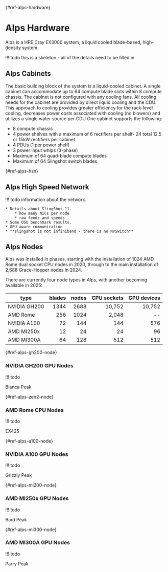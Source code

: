 [](){#ref-alps-hardware}
# Alps Hardware

Alps is a HPE Cray EX3000 system, a liquid cooled blade-based, high-density system.

!!! todo
    this is a skeleton - all of the details need to be filled in

## Alps Cabinets

The basic building block of the system is a liquid-cooled cabinet.
A single cabinet can accommodate up to 64 compute blade slots within 8 compute chassis. The cabinet is not configured with any
cooling fans.
All cooling needs for the cabinet are provided by direct liquid cooling and the CDU.
This approach to cooling provides greater efficiency for the rack-level cooling, decreases power costs associated with cooling (no blowers) and utilizes a single water source per CDU One cabinet supports the following:

* 8 compute chassis
* 4 power shelves with a maximum of 6 rectifiers per shelf- 24 total 12.5 or 15kW rectifiers per cabinet
* 4 PDUs (1 per power shelf)
* 3 power input whips (3-phase)
* Maximum of 64 quad-blade compute blades
* Maximum of 64 Slingshot switch blades

[](){#ref-alps-hsn}
## Alps High Speed Network

!!! todo
    information about the network.

    * Details about SlingShot 11.
        * how many NICs per node
        * raw feeds and speeds
    * Some OSU benchmark results.
    * GPU-aware communication
    * **slingshot is not infiniband - there is no NVSwitch**

## Alps Nodes

Alps was installed in phases, starting with the installation of 1024 AMD Rome dual socket CPU nodes in 2020, through to the main installation of 2,688 Grace-Hopper nodes in 2024.

There are currently four node types in Alps, with another becoming available in 2025:

| type           | blades | nodes | CPU sockets | GPU devices |
| ----           | ------:| -----:| -----------:| -----------:|
| NVIDIA GH200   | 1344   | 2688  | 10,752      | 10,752      |
| AMD Rome       |  256   | 1024  |  2,048      | --          |
| NVIDIA A100    |   72   |  144  |    144      | 576         |
| AMD MI250x     |   12   |   24  |     24      |  96         |
| AMD MI300A     |   64   |  128  |    512      | 512         |

[](){#ref-alps-gh200-node}
### NVIDIA GH200 GPU Nodes

!!! todo

Blanca Peak

[](){#ref-alps-zen2-node}
### AMD Rome CPU Nodes

!!! todo

EX425

[](){#ref-alps-a100-node}
### NVIDIA A100 GPU Nodes

!!! todo

Grizzly Peak

[](){#ref-alps-mi200-node}
### AMD MI250x GPU Nodes

!!! todo

Bard Peak

[](){#ref-alps-mi300-node}
### AMD MI300A GPU Nodes

!!! todo

Parry Peak

